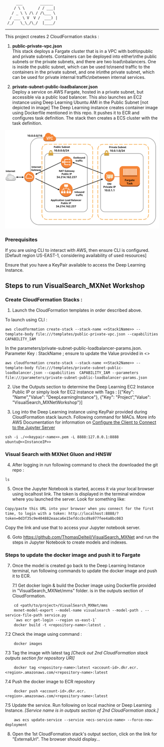          ___        ______    
        / \ \      / / ___|   
       / _ \ \ /\ / /\___ \  
      / ___ \ V  V /  ___) | 
     /_/   \_\_/\_/  |____/   
 ----------------------------------------------------------------- 

This project creates 2 CloudFormation stacks :
1. **public-private-vpc.json**   
This stack deploys a Fargate cluster that is in a VPC with both\npublic and private subnets. Containers can be deployed into either\nthe public subnets or the private subnets, and there are two load\nbalancers. One is inside the public subnet, which can be used to\nsend traffic to the containers in the private subnet, and one in\nthe private subnet, which can be used for private internal traffic\nbetween internal services.


2. **private-subnet-public-loadbalancer.json**   
Deploy a service on AWS Fargate, hosted in a private subnet, but accessible via a public load balancer. 
This also launches an EC2 instance using Deep Learning Ubuntu AMI in the Public Subnet [not depicted in image]
The Deep Learning instance creates container image using Dockerfile mentioned in this repo. It pushes it to ECR and configures task definition.
The stack then creates a ECS cluster with the task definition.

![private subnet public load balancer](images/private-task-public-loadbalancer.png)

### Prerequisites

If you are using CLI to interact with AWS, then ensure CLI is configured. [Default region US-EAST-1, considering availability of used resources]

Ensure that you have a KeyPair available to access the Deep Learning Instance.

## Steps to run VisualSearch_MXNet Workshop

 
 
### Create CloudFormation Stacks :  
1. Launch the CloudFormation templates in order described above.
 
To launch using CLI :  
```
aws cloudformation create-stack --stack-name <<Stack1Name>> --template-body file:///templates/public-private-vpc.json --capabilities  CAPABILITY_IAM 
```

In the parameters/private-subnet-public-loadbalancer-params.json. Parameter Key : StackName ; ensure to update the Value provided in <<Stack1Name>>

```
aws cloudformation create-stack --stack-name <<Stack2Name>> --template-body file:///templates/private-subnet-public-loadbalancer.json --capabilities  CAPABILITY_IAM --parameters file:///parameters/private-subnet-public-loadbalancer-params.json 
```



2. Use the Outputs section to determine the Deep Learning EC2 Instance Public IP or simply look for EC2 instance with Tags : 
[{"Key": "Name","Value": "DeepLearningInstance"}, {"Key": "Project","Value": "VisualSearch_MXNetWorkshop"}]



3. Log into the Deep Learning instance using KeyPair provided during CloudFormation stack launch. 
Following command for MACs. 
More info AWS Documentation for information on [Configure the Client to Connect to the Jupyter Server](https://docs.aws.amazon.com/dlami/latest/devguide/setup-jupyter-configure-client.html) 


```
ssh -i ./<<keypair-name>>.pem -L 8888:127.0.0.1:8888 ubuntu@<<InstanceIP>>
```



### Visual Search with MXNet Gluon and HNSW

4. After logging in run following command to check the downloaded the git repo :
 
```
ls
```



5. Once the Jupyter Notebook is started, access it via your local browser using localhost link. The token is displayed in the terminal window where you launched the server. Look for something like:
```
Copy/paste this URL into your browser when you connect for the first time, to login with a token: http://localhost:8888/?token=0d3f35c9e404882eaaca6e15efdccbcd9a977fee4a8bc083
```

Copy the link and use that to access your Jupyter notebook server.
  


6. Goto https://github.com/ThomasDelteil/VisualSearch_MXNet and run the steps in Jupyter Notebook to create models and indexes.



### Steps to update the docker image and push it to Fargate

7. Once the model is created go back to the Deep Learning Instance terminal, run following commands to update the docker image and push it to ECR.
    

   7.1 Get docker login & build the Docker image using Dockerfile provided in "VisualSearch_MXNet/mms" folder. 
   <repository-name> is in the outputs section of CloudFormation. 

```
    cd <path/to/project>/VisualSearch_MXNet/mms
    mxnet-model-export --model-name visualsearch --model-path . --service-file-path service.py 
    `aws ecr get-login --region us-east-1`
    docker build -t <repository-name>:latest .
```


  7.2 Check the image using command :

```
    docker images
```


   7.3 Tag the image with latest tag *[Check out 2nd CloudFormation stack outputs section for repository URI]*
```
    docker tag <repository-name>:latest <account-id>.dkr.ecr.<region>.amazonaws.com/<repository-name>:latest
```


   7.4 Push the docker image to ECR repository

```
    docker push <account-id>.dkr.ecr.<region>.amazonaws.com/<repository-name>:latest
```


   7.5 Update the service. Run following on local machine or Deep Learning Instance. *[Service name is in outputs section of 2nd CloudFormation stack.]*
```
    aws ecs update-service --service <ecs-service-name> --force-new-deployment
```



8. Open the 1st CloudFormation stack's output section, click on the link for "ExternalUrl". The browser should display...
